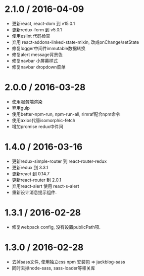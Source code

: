 2.1.0 / 2016-04-09
==================

* 更新react, react-dom 到 v15.0.1
* 更新redux-form 到 v5.0.1
* 使用eslint 代码检查
* 弃用 react-addons-linked-state-mixin, 改成onChange/setState
* 修复logger中间件immutable数据转换
* 修复alert message背景色
* 修复navbar 小屏幕样式
* 修复navbar dropdown菜单


2.0.0 / 2016-03-28
==================

* 使用服务端渲染
* 弃用gulp
* 使用better-npm-run, npm-run-all, rimraf配合npm命令
* 使用axios代替isomorphic-fetch
* 增加promise redux中件间


1.4.0 / 2016-03-16
==================

* 更新redux-simple-router 到 react-router-redux
* 更新redux 到 3.3.1
* 更新react 到 0.14.7
* 更新react-router 到 2.0.1
* 弃用react-alert 使用 react-s-alert
* 重新设计消息提示组件.


1.3.1 / 2016-02-28
==================

* 修复webpack config, 没有设置publicPath项.

1.3.0 / 2016-02-28
==================

* 去掉sass文件, 使用独立css npm 安装包 =>  jackblog-sass
* 同时去掉node-sass, sass-loader等相关库
